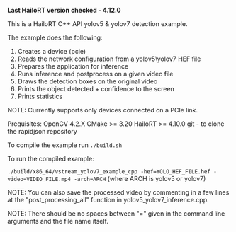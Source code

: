 **Last HailoRT version checked - 4.12.0**

This is a HailoRT C++ API yolov5 & yolov7 detection example.

The example does the following:

1. Creates a device (pcie)
2. Reads the network configuration from a yolov5\yolov7 HEF file
3. Prepares the application for inference
4. Runs inference and postprocess on a given video file 
5. Draws the detection boxes on the original video
6. Prints the object detected + confidence to the screen
5. Prints statistics

NOTE: Currently supports only devices connected on a PCIe link.

Prequisites:
OpenCV 4.2.X
CMake >= 3.20
HailoRT >= 4.10.0
git - to clone the rapidjson repository

To compile the example run `./build.sh`

To run the compiled example:

`./build/x86_64/vstream_yolov7_example_cpp -hef=YOLO_HEF_FILE.hef -video=VIDEO_FILE.mp4 -arch=ARCH` (where ARCH is yolov5 or yolov7)

NOTE: You can also save the processed video by commenting in a few lines at the "post_processing_all" function in yolov5_yolov7_inference.cpp.

NOTE: There should be no spaces between "=" given in the command line arguments and the file name itself.  
